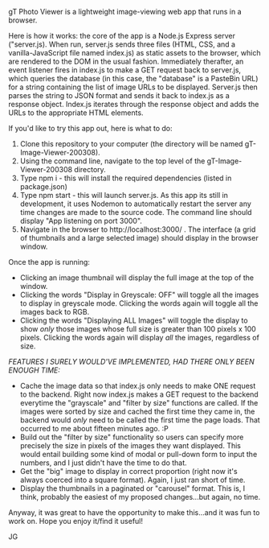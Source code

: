 gT Photo Viewer is a lightweight image-viewing web app that runs in a browser.

Here is how it works: the core of the app is a Node.js Express server ("server.js). When run, server.js sends three files (HTML, CSS, and a vanilla-JavaScript file named index.js) as static assets to the browser, which are rendered to the DOM in the usual fashion. Immediately therafter, an event listener fires in index.js to make a GET request back to server.js, which queries the database (in this case, the "database" is a PasteBin URL) for a string containing the list of image URLs to be displayed. Server.js then parses the string to JSON format and sends it back to index.js as a response object. Index.js iterates through the response object and adds the URLs to the appropriate HTML elements.

If you'd like to try this app out, here is what to do:

1. Clone this repository to your computer (the directory will be named gT-Image-Viewer-200308).
2. Using the command line, navigate to the top level of the gT-Image-Viewer-200308 directory.
3. Type npm i - this will install the required dependencies (listed in package.json)
4. Type npm start - this will launch server.js. As this app its still in development, it uses Nodemon to automatically restart the server any time changes are made to the source code. The command line should display "App listening on port 3000".
5. Navigate in the browser to http://localhost:3000/ . The interface (a grid of thumbnails and a large selected image) should display in the browser window.

Once the app is running:

- Clicking an image thumbnail will display the full image at the top of the window.
- Clicking the words "Display in Greyscale: OFF" will toggle all the images to display in greyscale mode. Clicking the words again will toggle all the images back to RGB.
- Clicking the words "Displaying ALL Images" will toggle the display to show _only_ those images whose full size is greater than 100 pixels x 100 pixels. Clicking the words again will display _all_ the images, regardless of size.

*FEATURES I SURELY WOULD'VE IMPLEMENTED, HAD THERE ONLY BEEN ENOUGH TIME:*

- Cache the image data so that index.js only needs to make ONE request to the backend. Right now index.js makes a GET request to the backend everytime the "grayscale" and "filter by size" functions are called.  If the images were sorted by size and cached the first time they came in, the backend would *only* need to be called the first time the page loads. That occurred to me about fifteen minutes ago. :P
- Build out the "filter by size" functionality so users can specify more precisely the size in pixels of the images they want displayed. This would entail building some kind of modal or pull-down form to input the numbers, and I just didn't have the time to do that.
- Get the "big" image to display in correct proportion (right now it's always coerced into a square format).  Again, I just ran short of time.
- Display the thumbnails in a paginated or "carousel" format.  This is, I think, probably the easiest of my proposed changes...but again, no time.

Anyway, it was great to have the opportunity to make this...and it was fun to work on. Hope you enjoy it/find it useful!

JG



